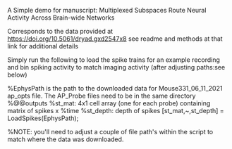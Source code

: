 A Simple demo for manuscript: Multiplexed Subspaces Route Neural Activity Across Brain-wide Networks

Corresponds to the data provided at https://doi.org/10.5061/dryad.gxd2547x8 see readme and methods at that link for additional details

Simply run the following to load the spike trains for an example recording and bin spiking activity to match imaging activity (after adjusting paths:see below)

%EphysPath is the path to the downloaded data for Mouse331_06_11_2021 ap_opts file. The AP_Probe files need to be in the same directory 
%@@outputs 
%st_mat: 4x1 cell array (one for each probe) containing matrix of spikes x
%time 
%st_depth: depth of spikes 
[st_mat,~,st_depth] = LoadSpikes(EphysPath);

%NOTE: you'll need to adjust a couple of file path's within the script to match where the data was downloaded. 
